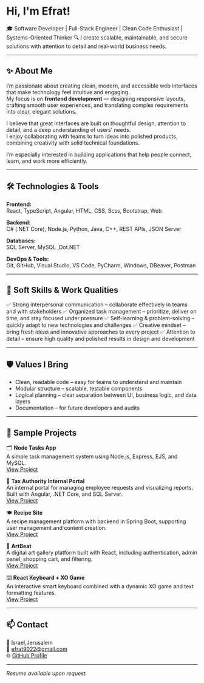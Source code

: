 # Hi, I'm Efrat!

🎓 Software Developer | Full-Stack Engineer | Clean Code Enthusiast | Systems-Oriented Thinker 🔍 I create scalable, maintainable, and secure solutions with attention to detail and real-world business needs.

---

## ✨ About Me

I’m passionate about creating clean, modern, and accessible web interfaces that make technology feel intuitive and engaging.  
My focus is on **frontend development** — designing responsive layouts, crafting smooth user experiences, and translating complex requirements into clear, elegant solutions.

I believe that great interfaces are built on thoughtful design, attention to detail, and a deep understanding of users’ needs.  
I enjoy collaborating with teams to turn ideas into polished products, combining creativity with solid technical foundations.

I’m especially interested in building applications that help people connect, learn, and work more efficiently.

---

## 🛠️ Technologies & Tools

**Frontend:**  
React, TypeScript, Angular, HTML, CSS, Scss, Bootstrap, Web

**Backend:**  
C# (.NET Core), Node.js, Python, Java, C++, REST APIs, JSON Server

**Databases:**  
SQL Server, MySQL ,Dot.NET

**DevOps & Tools:**  
Git, GitHub, Visual Studio, VS Code, PyCharm, Windows, DBeaver, Postman

---

## 🧠 Soft Skills & Work Qualities

✅ Strong interpersonal communication – collaborate effectively in teams and with stakeholders
✅ Organized task management – prioritize, deliver on time, and stay focused under pressure
✅ Self-learning & problem-solving – quickly adapt to new technologies and challenges
✅ Creative mindset – bring fresh ideas and innovative approaches to every project
✅ Attention to detail – ensure high quality and polished results in design and development

---

## 🛡 Values I Bring

- Clean, readable code – easy for teams to understand and maintain
- Modular structure – scalable, testable components
- Logical planning – clear separation between UI, business logic, and data layers
- Documentation – for future developers and audits

---

## 🚀 Sample Projects

🗂️ **Node Tasks App**  
A simple task management system using Node.js, Express, EJS, and MySQL.  
[View Project](https://github.com/efrat9022/node-tasks-app)

🏢 **Tax Authority Internal Portal**  
An internal portal for managing employee requests and visualizing reports.  
Built with Angular, .NET Core, and SQL Server.  
[View Project](https://github.com/efrat9022/tax-authority-internal-portal)

🍽️ **Recipe Site**  
A recipe management platform with backend in Spring Boot, supporting user management and content creation.  
[View Project](https://github.com/efrat9022/Recipe-site)

🎨 **ArtBeat**  
A digital art gallery platform built with React, including authentication, admin panel, shopping cart, and filtering.  
[View Project](https://github.com/efrat9022/ArtBeat)

⌨️ **React Keyboard + XO Game**  
An interactive smart keyboard combined with a dynamic XO game and text formatting features.  
[View Project](https://github.com/efrat9022/react_keyboar_dxo-HW)


---

## 📫 Contact

📍 Israel,Jerusalem  
📧 [efrat9022@gmail.com](mailto:efrat9022@gmail.com)  
🌐 [GitHub Profile](https://github.com/efrat9022)  

---

_Resume available upon request._
